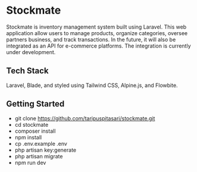# Stockmate

Stockmate is inventory management system built using Laravel. This web application allow users to manage products, organize categories, oversee partners business, and track transactions. In the future, it will also be integrated as an API for e-commerce platforms. The integration is currently under development.

## Tech Stack

Laravel, Blade, and styled using Tailwind CSS, Alpine.js, and Flowbite.

## Getting Started

-   git clone https://github.com/taripuspitasari/stockmate.git
-   cd stockmate
-   composer install
-   npm install
-   cp .env.example .env
-   php artisan key:generate
-   php artisan migrate
-   npm run dev

